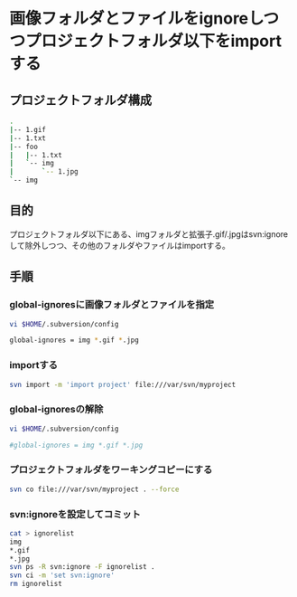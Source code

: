 ﻿# 画像フォルダとファイルをignoreしつつプロジェクトフォルダ以下をimportする

## プロジェクトフォルダ構成

```bash
.
|-- 1.gif
|-- 1.txt
|-- foo
|   |-- 1.txt
|   `-- img
|       `-- 1.jpg
`-- img
```

## 目的
プロジェクトフォルダ以下にある、imgフォルダと拡張子.gif/.jpgはsvn:ignoreして除外しつつ、その他のフォルダやファイルはimportする。

## 手順
### global-ignoresに画像フォルダとファイルを指定

```bash
vi $HOME/.subversion/config
```

```bash
global-ignores = img *.gif *.jpg
```

### importする

```bash
svn import -m 'import project' file:///var/svn/myproject
```

### global-ignoresの解除

```bash
vi $HOME/.subversion/config
```

```bash
#global-ignores = img *.gif *.jpg
```

### プロジェクトフォルダをワーキングコピーにする

```bash
svn co file:///var/svn/myproject . --force
```

### svn:ignoreを設定してコミット

```bash
cat > ignorelist
img
*.gif
*.jpg
svn ps -R svn:ignore -F ignorelist .
svn ci -m 'set svn:ignore'
rm ignorelist
```
